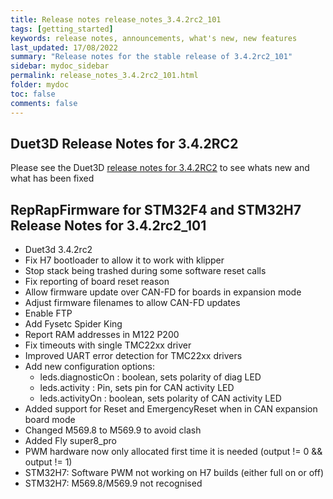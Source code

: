 ```yaml
---
title: Release notes release_notes_3.4.2rc2_101
tags: [getting_started]
keywords: release notes, announcements, what's new, new features
last_updated: 17/08/2022
summary: "Release notes for the stable release of 3.4.2rc2_101"
sidebar: mydoc_sidebar
permalink: release_notes_3.4.2rc2_101.html
folder: mydoc
toc: false
comments: false
---
```


## Duet3D Release Notes for 3.4.2RC2

Please see the Duet3D [release notes for 3.4.2RC2](https://github.com/Duet3D/RepRapFirmware/wiki/Changelog-RRF-3.x-RC#reprapfirmware-342rc2) to see whats new and what has been fixed

## RepRapFirmware for STM32F4 and STM32H7 Release Notes for 3.4.2rc2_101

* Duet3d 3.4.2rc2
* Fix H7 bootloader to allow it to work with klipper
* Stop stack being trashed during some software reset calls
* Fix reporting of board reset reason
* Allow firmware update over CAN-FD for boards in expansion mode
* Adjust firmware filenames to allow CAN-FD updates
* Enable FTP
* Add Fysetc Spider King
* Report RAM addresses in M122 P200
* Fix timeouts with single TMC22xx driver
* Improved UART error detection for TMC22xx drivers
* Add new configuration options:
  * leds.diagnosticOn : boolean, sets polarity of diag LED
  * leds.activity : Pin, sets pin for CAN activity LED
  * leds.activityOn : boolean, sets polarity of CAN activity LED
* Added support for Reset and EmergencyReset when in CAN expansion board mode
* Changed M569.8 to M569.9 to avoid clash
* Added Fly super8_pro
* PWM hardware now only allocated first time it is needed (output != 0 && output != 1)
* STM32H7: Software PWM not working on H7 builds (either full on or off)
* STM32H7: M569.8/M569.9 not recognised